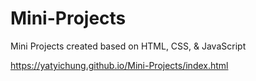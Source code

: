 # Mini-Projects
Mini Projects created based on HTML, CSS, &amp; JavaScript

https://yatyichung.github.io/Mini-Projects/index.html


